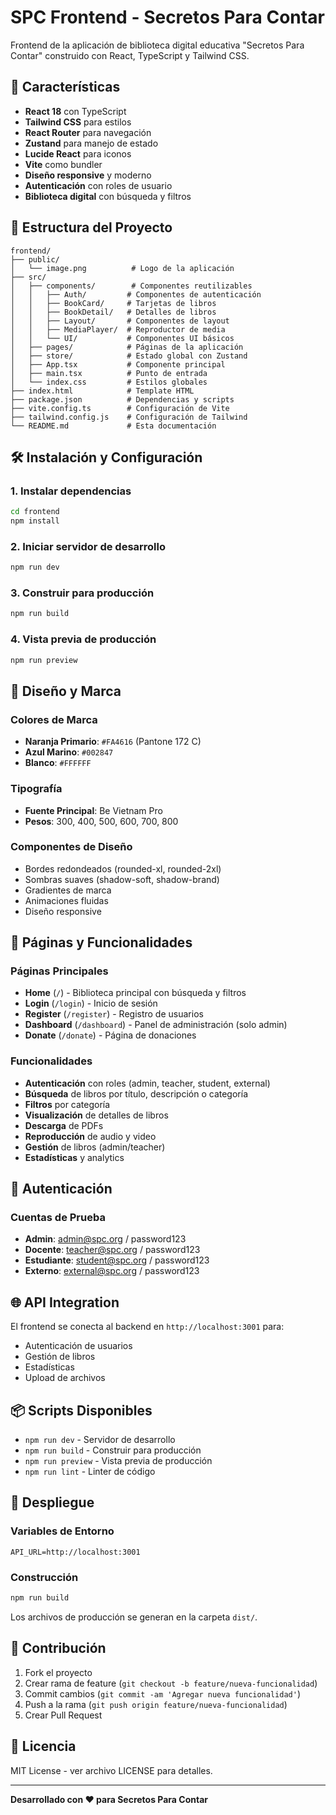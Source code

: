# SPC Frontend - Secretos Para Contar

Frontend de la aplicación de biblioteca digital educativa "Secretos Para Contar" construido con React, TypeScript y Tailwind CSS.

## 🚀 Características

- **React 18** con TypeScript
- **Tailwind CSS** para estilos
- **React Router** para navegación
- **Zustand** para manejo de estado
- **Lucide React** para iconos
- **Vite** como bundler
- **Diseño responsive** y moderno
- **Autenticación** con roles de usuario
- **Biblioteca digital** con búsqueda y filtros

## 📁 Estructura del Proyecto

```
frontend/
├── public/
│   └── image.png          # Logo de la aplicación
├── src/
│   ├── components/        # Componentes reutilizables
│   │   ├── Auth/         # Componentes de autenticación
│   │   ├── BookCard/     # Tarjetas de libros
│   │   ├── BookDetail/   # Detalles de libros
│   │   ├── Layout/       # Componentes de layout
│   │   ├── MediaPlayer/  # Reproductor de media
│   │   └── UI/           # Componentes UI básicos
│   ├── pages/            # Páginas de la aplicación
│   ├── store/            # Estado global con Zustand
│   ├── App.tsx           # Componente principal
│   ├── main.tsx          # Punto de entrada
│   └── index.css         # Estilos globales
├── index.html            # Template HTML
├── package.json          # Dependencias y scripts
├── vite.config.ts        # Configuración de Vite
├── tailwind.config.js    # Configuración de Tailwind
└── README.md             # Esta documentación
```

## 🛠️ Instalación y Configuración

### 1. Instalar dependencias
```bash
cd frontend
npm install
```

### 2. Iniciar servidor de desarrollo
```bash
npm run dev
```

### 3. Construir para producción
```bash
npm run build
```

### 4. Vista previa de producción
```bash
npm run preview
```

## 🎨 Diseño y Marca

### Colores de Marca
- **Naranja Primario**: `#FA4616` (Pantone 172 C)
- **Azul Marino**: `#002847`
- **Blanco**: `#FFFFFF`

### Tipografía
- **Fuente Principal**: Be Vietnam Pro
- **Pesos**: 300, 400, 500, 600, 700, 800

### Componentes de Diseño
- Bordes redondeados (rounded-xl, rounded-2xl)
- Sombras suaves (shadow-soft, shadow-brand)
- Gradientes de marca
- Animaciones fluidas
- Diseño responsive

## 📱 Páginas y Funcionalidades

### Páginas Principales
- **Home** (`/`) - Biblioteca principal con búsqueda y filtros
- **Login** (`/login`) - Inicio de sesión
- **Register** (`/register`) - Registro de usuarios
- **Dashboard** (`/dashboard`) - Panel de administración (solo admin)
- **Donate** (`/donate`) - Página de donaciones

### Funcionalidades
- **Autenticación** con roles (admin, teacher, student, external)
- **Búsqueda** de libros por título, descripción o categoría
- **Filtros** por categoría
- **Visualización** de detalles de libros
- **Descarga** de PDFs
- **Reproducción** de audio y video
- **Gestión** de libros (admin/teacher)
- **Estadísticas** y analytics

## 🔐 Autenticación

### Cuentas de Prueba
- **Admin**: admin@spc.org / password123
- **Docente**: teacher@spc.org / password123
- **Estudiante**: student@spc.org / password123
- **Externo**: external@spc.org / password123

## 🌐 API Integration

El frontend se conecta al backend en `http://localhost:3001` para:
- Autenticación de usuarios
- Gestión de libros
- Estadísticas
- Upload de archivos

## 📦 Scripts Disponibles

- `npm run dev` - Servidor de desarrollo
- `npm run build` - Construir para producción
- `npm run preview` - Vista previa de producción
- `npm run lint` - Linter de código

## 🚀 Despliegue

### Variables de Entorno
```env
API_URL=http://localhost:3001
```

### Construcción
```bash
npm run build
```

Los archivos de producción se generan en la carpeta `dist/`.

## 🤝 Contribución

1. Fork el proyecto
2. Crear rama de feature (`git checkout -b feature/nueva-funcionalidad`)
3. Commit cambios (`git commit -am 'Agregar nueva funcionalidad'`)
4. Push a la rama (`git push origin feature/nueva-funcionalidad`)
5. Crear Pull Request

## 📄 Licencia

MIT License - ver archivo LICENSE para detalles.

---

**Desarrollado con ❤️ para Secretos Para Contar**